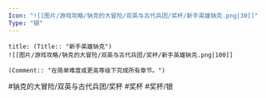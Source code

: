 ```yaml
---
Icon: "![[图片/游戏攻略/钠克的大冒险/双英与古代兵团/奖杯/新手英雄钠克.png|30]]"
Type: "银"
---
```

```ad-common-silver-trophy
title: (Title:: "新手英雄钠克")
![[图片/游戏攻略/钠克的大冒险/双英与古代兵团/奖杯/新手英雄钠克.png|100]]

(Comment:: "在简单难度或更高等级下完成所有章节。")
```

#钠克的大冒险/双英与古代兵团/奖杯 #奖杯 #奖杯/银

